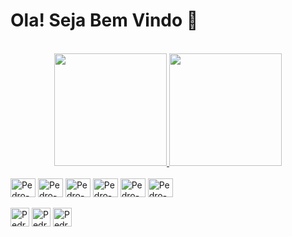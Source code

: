 <h1>Ola! Seja Bem Vindo 🖖</h1>
<br>
<div align="center">
  <a href="https://github.com/diazpedro081">
  <img height="180em" src="https://github-readme-stats.vercel.app/api?username=diazpedro081&show_icons=true&theme=monokai&include_all_commits=true&count_private=true"/>
  <img height="180em" src="https://github-readme-stats.vercel.app/api/top-langs/?username=diazpedro081&layout=compact&langs_count=7&theme=monokai"/>
</div>

<div style="display: inline_block"><br>
 <a href="https://www.javascript.com/" target="_blank"> <img align="center" alt="Pedro-Js"  height="30" width="40" src="https://cdn.jsdelivr.net/gh/devicons/devicon/icons/javascript/javascript-original.svg"></a>  
  <a href="https://www.typescriptlang.org/" target="_blank"> <img align="center" alt="Pedro-Ts"  height="30" width="40" src="https://cdn.jsdelivr.net/gh/devicons/devicon/icons/typescript/typescript-original.svg"></a>
  <a href="https://angular.io/" target="_blank"> <img align="center" alt="Pedro-Angular"  height="30" width="40" src="https://cdn.jsdelivr.net/gh/devicons/devicon/icons/angularjs/angularjs-plain.svg"></a> 
  <a href="https://dev.java/" target="_blank"> <img align="center" alt="Pedro-Java"  height="30" width="40" src="https://cdn.jsdelivr.net/gh/devicons/devicon/icons/java/java-original.svg"></a>
  <a href="https://spring.io/" target="_blank"> <img align="center" alt="Pedro-spring" height="30" width="40" src="https://cdn.jsdelivr.net/gh/devicons/devicon/icons/spring/spring-original.svg"></a>
  <a href="https://getbootstrap.com/" target="_blank"> <img align="center" alt="Pedro-bootstrap" height="30" width="40" src="https://cdn.jsdelivr.net/gh/devicons/devicon/icons/bootstrap/bootstrap-original.svg"></a>        
  
<div><br>
  <a href="linkedin.com/in/pedro-dias-85a87018a" target="_blank"><img align="center" alt="Pedro-linkedin" height="30"  src="https://img.shields.io/badge/-LinkedIn-%230077B5?style=for-the-badge&logo=linkedin&logoColor=white"></a> 
  <a href="https://www.instagram.com/iamdiazinked/" target="_blank"><img align="center" alt="Pedro-instagram" height="30"  src="https://img.shields.io/badge/-Instagram-%23E4405F?style=for-the-badge&logo=instagram&logoColor=white"></a>
  <a href = "mailto:081diazpedro@gmail.com"><img align="center" alt="Pedro-gmail" height="30"  src="https://img.shields.io/badge/-Gmail-%23333?style=for-the-badge&logo=gmail&logoColor=white"></a>
 
</div>
